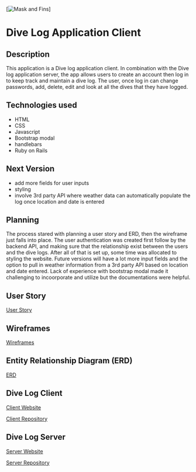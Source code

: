 [![Mask and Fins](https://imgur.com/a/kj6EFLA)]

# Dive Log Application Client

## Description

This application is a Dive log application client.  In combination with the Dive log application server, the app allows users to create an account then log in to keep track and maintain a dive log.  The user, once log in can change passwords, add, delete, edit and look at all the dives that they have logged.


## Technologies used

- HTML
- CSS
- Javascript
- Bootstrap modal
- handlebars
- Ruby on Rails

## Next Version

- add more fields for user inputs
- styling
- involve 3rd party API where weather data can automatically populate the log once location and date is entered

## Planning

The process stared with planning a user story and ERD, then the wireframe just falls into place.  The user authentication was created first follow by the backend API, and making sure that the relationship exist between the users and the dive logs.  After all of that is set up, some time was allocated to styling the website.  Future versions will have a lot more input fields and the option to pull in weather information from a 3rd party API based on location and date entered.  Lack of experience with bootstrap modal made it challenging to incoorporate and utilize but the documentations were helpful.

## User Story

[User Story](https://imgur.com/a/sLc6hs3)

## Wireframes

[Wireframes](https://imgur.com/a/uwpu4c3)

## Entity Relationship Diagram (ERD)

[ERD](https://imgur.com/a/df1CzUp)

## Dive Log Client

[Client Website](https://calla-mari.github.io/Dive-Log-Client/)

[Client Repository](https://github.com/calla-mari/Dive-Log-Client)

## Dive Log Server

[Server Website](https://dive-log-server.herokuapp.com/)

[Server Repository](https://github.com/calla-mari/Dive-Log-Server)
